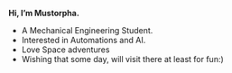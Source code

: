 **Hi, I’m Mustorpha.**
- A Mechanical Engineering Student.
- Interested in Automations and AI.
- Love Space adventures
- Wishing that some day, will visit there at least for fun:)



<!---
Mustorpha/Mustorpha is a ✨ special ✨ repository because its `README.md` (this file) appears on your GitHub profile.
You can click the Preview link to take a look at your changes.
--->
